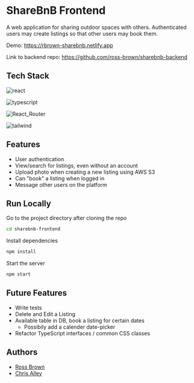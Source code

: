 
# ShareBnB Frontend

A web application for sharing outdoor spaces with others. Authenticated users may create listings so that other users may book them.

Demo: https://rbrown-sharebnb.netlify.app

Link to backend repo: https://github.com/ross-brown/sharebnb-backend
## Tech Stack
![react](https://img.shields.io/badge/React-20232A?style=for-the-badge&logo=react&logoColor=61DAFB)

![typescript](https://img.shields.io/badge/TypeScript-007ACC?style=for-the-badge&logo=typescript&logoColor=white)

![React_Router](https://img.shields.io/badge/React_Router-CA4245?style=for-the-badge&logo=react-router&logoColor=white)

![tailwind](https://img.shields.io/badge/Tailwind_CSS-38B2AC?style=for-the-badge&logo=tailwind-css&logoColor=white)



## Features
- User authentication
- View/search for listings, even without an account
- Upload photo when creating a new listing using AWS S3
- Can "book" a listing when logged in
- Message other users on the platform

## Run Locally

Go to the project directory after cloning the repo

```bash
cd sharebnb-frontend
```

Install dependencies

```bash
npm install
```

Start the server

```bash
npm start
```


## Future Features

- Write tests
- Delete and Edit a Listing
- Available table in DB, book a listing for certain dates
    -  Possibily add a calender date-picker
- Refactor TypeScript interfaces / common CSS classes


## Authors

- [Ross Brown](https://www.github.com/ross-brown)
- [Chris Alley](https://www.github.com/cp-alley)


